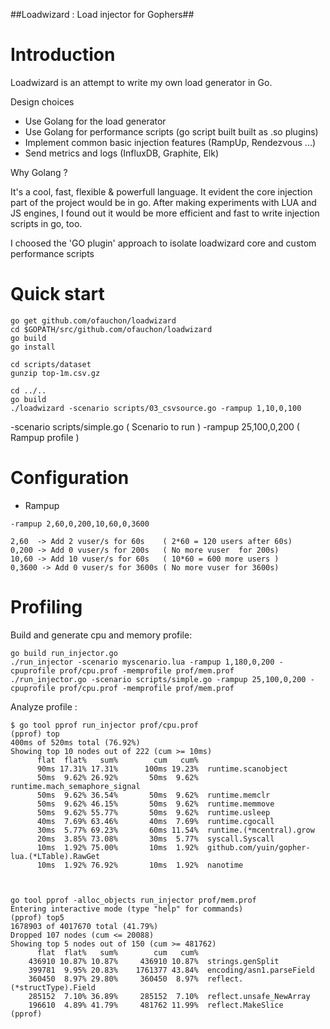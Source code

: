 ##Loadwizard : Load injector for Gophers##

# Introduction

Loadwizard is an attempt to write my own load generator in Go.

Design choices

- Use Golang for the load generator
- Use Golang for performance scripts (go script built built as .so plugins)
- Implement common basic injection features (RampUp, Rendezvous ...) 
- Send metrics and logs (InfluxDB, Graphite, Elk)

Why Golang ?

It's a cool, fast, flexible & powerfull language.
It evident the core injection part of the project would be in go.
After making  experiments with LUA and JS engines, I found out it would be more efficient and fast to write injection scripts in go, too.

I choosed the 'GO plugin' approach to isolate loadwizard core and custom performance scripts

# Quick start

```
go get github.com/ofauchon/loadwizard
cd $GOPATH/src/github.com/ofauchon/loadwizard
go build
go install

cd scripts/dataset
gunzip top-1m.csv.gz

cd ../..
go build
./loadwizard -scenario scripts/03_csvsource.go -rampup 1,10,0,100

```

 -scenario scripts/simple.go    ( Scenario to run  )
 -rampup 25,100,0,200           ( Rampup profile )


# Configuration 

  * Rampup

```
-rampup 2,60,0,200,10,60,0,3600

2,60  -> Add 2 vuser/s for 60s    ( 2*60 = 120 users after 60s)
0,200 -> Add 0 vuser/s for 200s   ( No more vuser  for 200s)
10,60 -> Add 10 vuser/s for 60s   ( 10*60 = 600 more users ) 
0,3600 -> Add 0 vuser/s for 3600s ( No more vuser for 3600s)
```

# Profiling 


Build and generate cpu and memory profile: 

```
go build run_injector.go
./run_injector -scenario myscenario.lua -rampup 1,180,0,200 -cpuprofile prof/cpu.prof -memprofile prof/mem.prof
./run_injector.go -scenario scripts/simple.go -rampup 25,100,0,200 -cpuprofile prof/cpu.prof -memprofile prof/mem.prof
```

Analyze profile : 

```
$ go tool pprof run_injector prof/cpu.prof
(pprof) top
400ms of 520ms total (76.92%)
Showing top 10 nodes out of 222 (cum >= 10ms)
      flat  flat%   sum%        cum   cum%
      90ms 17.31% 17.31%      100ms 19.23%  runtime.scanobject
      50ms  9.62% 26.92%       50ms  9.62%  runtime.mach_semaphore_signal
      50ms  9.62% 36.54%       50ms  9.62%  runtime.memclr
      50ms  9.62% 46.15%       50ms  9.62%  runtime.memmove
      50ms  9.62% 55.77%       50ms  9.62%  runtime.usleep
      40ms  7.69% 63.46%       40ms  7.69%  runtime.cgocall
      30ms  5.77% 69.23%       60ms 11.54%  runtime.(*mcentral).grow
      20ms  3.85% 73.08%       30ms  5.77%  syscall.Syscall
      10ms  1.92% 75.00%       10ms  1.92%  github.com/yuin/gopher-lua.(*LTable).RawGet
      10ms  1.92% 76.92%       10ms  1.92%  nanotime



go tool pprof -alloc_objects run_injector prof/mem.prof
Entering interactive mode (type "help" for commands)
(pprof) top5
1678903 of 4017670 total (41.79%)
Dropped 107 nodes (cum <= 20088)
Showing top 5 nodes out of 150 (cum >= 481762)
      flat  flat%   sum%        cum   cum%
    436910 10.87% 10.87%     436910 10.87%  strings.genSplit
    399781  9.95% 20.83%    1761377 43.84%  encoding/asn1.parseField
    360450  8.97% 29.80%     360450  8.97%  reflect.(*structType).Field
    285152  7.10% 36.89%     285152  7.10%  reflect.unsafe_NewArray
    196610  4.89% 41.79%     481762 11.99%  reflect.MakeSlice
(pprof) 

```


 
